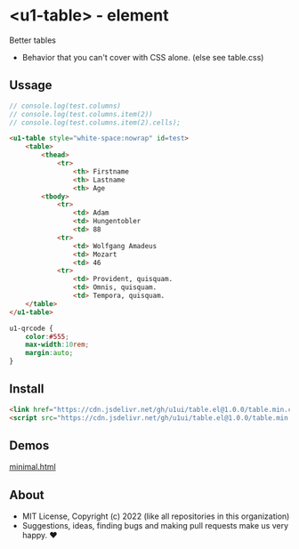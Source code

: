# &lt;u1-table&gt; - element
Better tables

- Behavior that you can't cover with CSS alone. (else see table.css)

## Ussage

```js
// console.log(test.columns)
// console.log(test.columns.item(2))
// console.log(test.columns.item(2).cells);
```

```html
<u1-table style="white-space:nowrap" id=test>
    <table>
        <thead>
            <tr>
                <th> Firstname
                <th> Lastname
                <th> Age
        <tbody>
            <tr>
                <td> Adam
                <td> Hungentobler
                <td> 88
            <tr>
                <td> Wolfgang Amadeus
                <td> Mozart
                <td> 46
            <tr>
                <td> Provident, quisquam.
                <td> Omnis, quisquam.
                <td> Tempora, quisquam.
    </table>
</u1-table>
```

```css
u1-qrcode {
    color:#555;
    max-width:10rem;
    margin:auto;
}
```

## Install

```html
<link href="https://cdn.jsdelivr.net/gh/u1ui/table.el@1.0.0/table.min.css" rel=stylesheet>
<script src="https://cdn.jsdelivr.net/gh/u1ui/table.el@1.0.0/table.min.js" type=module>
```

## Demos

[minimal.html](http://gcdn.li/u1ui/table.el@main/tests/minimal.html)  

## About

- MIT License, Copyright (c) 2022 <u1> (like all repositories in this organization) <br>
- Suggestions, ideas, finding bugs and making pull requests make us very happy. ♥

